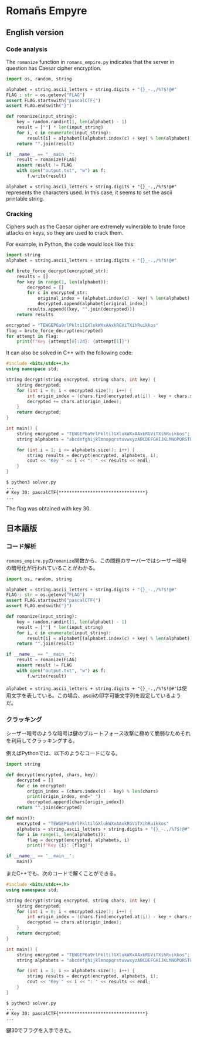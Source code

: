 # Romañs Empyre
## English version
### Code analysis
The `romanize` function in `romans_empire.py` indicates that the server in question has Caesar cipher encryption.
```python
import os, random, string

alphabet = string.ascii_letters + string.digits + "{}_-.,/%?$!@#"
FLAG : str = os.getenv("FLAG")
assert FLAG.startswith("pascalCTF{")
assert FLAG.endswith("}")

def romanize(input_string):
    key = random.randint(1, len(alphabet) - 1)
    result = [""] * len(input_string)
    for i, c in enumerate(input_string):
        result[i] = alphabet[(alphabet.index(c) + key) % len(alphabet)]
    return "".join(result)

if __name__ == "__main__":
    result = romanize(FLAG)
    assert result != FLAG
    with open("output.txt", "w") as f:
        f.write(result)
```
`alphabet = string.ascii_letters + string.digits + "{}_-.,/%?$!@#"` represents the characters used. In this case, it seems to set the ascii printable string.

### Cracking
Ciphers such as the Caesar cipher are extremely vulnerable to brute force attacks on keys, so they are used to crack them.

For example, in Python, the code would look like this:
```python
import string
alphabet = string.ascii_letters + string.digits + "{}_-.,/%?$!@#"

def brute_force_decrypt(encrypted_str):
    results = []
    for key in range(1, len(alphabet)):
        decrypted = []
        for c in encrypted_str:
            original_index = (alphabet.index(c) - key) % len(alphabet)
            decrypted.append(alphabet[original_index])
        results.append((key, "".join(decrypted)))
    return results

encrypted = "TEWGEP6a9rlPkltilGXlukWXxAAxkRGViTXihRuikkos"
flag = brute_force_decrypt(encrypted)
for attempt in flag:
    print(f"Key {attempt[0]:2d}: {attempt[1]}")
```
It can also be solved in C++ with the following code:
```c++
#include <bits/stdc++.h>
using namespace std;

string decrypt(string encrypted, string chars, int key) {
    string decrypted;
    for (int i = 0; i < encrypted.size(); i++) {
        int origin_index = (chars.find(encrypted.at(i)) - key + chars.size()) % chars.size();
        decrypted += chars.at(origin_index);
    }
    return decrypted;
}

int main() {
    string encrypted = "TEWGEP6a9rlPkltilGXlukWXxAAxkRGViTXihRuikkos";
    string alphabets = "abcdefghijklmnopqrstuvwxyzABCDEFGHIJKLMNOPQRSTUVWXYZ0123456789{}_-.,/%?$!@#";

    for (int i = 1; i <= alphabets.size(); i++) {
        string results = decrypt(encrypted, alphabets, i);
        cout << "Key " << i << ": " << results << endl;
    }
}
```

```shell
$ python3 solver.py
...
# Key 30: pascalCTF{*********************************}
...
```
The flag was obtained with key 30.

## 日本語版
### コード解析
`romans_empire.py`の`romanize`関数から、この問題のサーバーではシーザー暗号の暗号化が行われていることがわかる。
```python
import os, random, string

alphabet = string.ascii_letters + string.digits + "{}_-.,/%?$!@#"
FLAG : str = os.getenv("FLAG")
assert FLAG.startswith("pascalCTF{")
assert FLAG.endswith("}")

def romanize(input_string):
    key = random.randint(1, len(alphabet) - 1)
    result = [""] * len(input_string)
    for i, c in enumerate(input_string):
        result[i] = alphabet[(alphabet.index(c) + key) % len(alphabet)]
    return "".join(result)

if __name__ == "__main__":
    result = romanize(FLAG)
    assert result != FLAG
    with open("output.txt", "w") as f:
        f.write(result)
```

`alphabet = string.ascii_letters + string.digits + "{}_-.,/%?$!@#"`は使用文字を表している。この場合、asciiの印字可能文字列を設定しているようだ。

### クラッキング
シーザー暗号のような暗号は鍵のブルートフォース攻撃に極めて脆弱なためそれを利用してクラッキングする。

例えばPythonでは、以下のようなコードになる。
```python
import string

def decrypt(encrypted, chars, key):
    decrypted = []
    for c in encrypted:
        origin_index = (chars.index(c) - key) % len(chars)
        print(origin_index, end=" ")
        decrypted.append(chars[origin_index])
    return "".join(decrypted)

def main():
    encrypted = "TEWGEP6a9rlPkltilGXlukWXxAAxkRGViTXihRuikkos"
    alphabets = string.ascii_letters + string.digits + "{}_-.,/%?$!@#"
    for i in range(1, len(alphabets)):
        flag = decrypt(encrypted, alphabets, i)
        print(f"Key {i}: {flag}")

if __name__ == '__main__':
    main()
```
またC++でも、次のコードで解くことができる。
```c++
#include <bits/stdc++.h>
using namespace std;

string decrypt(string encrypted, string chars, int key) {
    string decrypted;
    for (int i = 0; i < encrypted.size(); i++) {
        int origin_index = (chars.find(encrypted.at(i)) - key + chars.size()) % chars.size();
        decrypted += chars.at(origin_index);
    }
    return decrypted;
}

int main() {
    string encrypted = "TEWGEP6a9rlPkltilGXlukWXxAAxkRGViTXihRuikkos";
    string alphabets = "abcdefghijklmnopqrstuvwxyzABCDEFGHIJKLMNOPQRSTUVWXYZ0123456789{}_-.,/%?$!@#";

    for (int i = 1; i <= alphabets.size(); i++) {
        string results = decrypt(encrypted, alphabets, i);
        cout << "Key " << i << ": " << results << endl;
    }
}
```
```shell
$ python3 solver.py
...
# Key 30: pascalCTF{*********************************}
...
```
鍵30でフラグを入手できた。